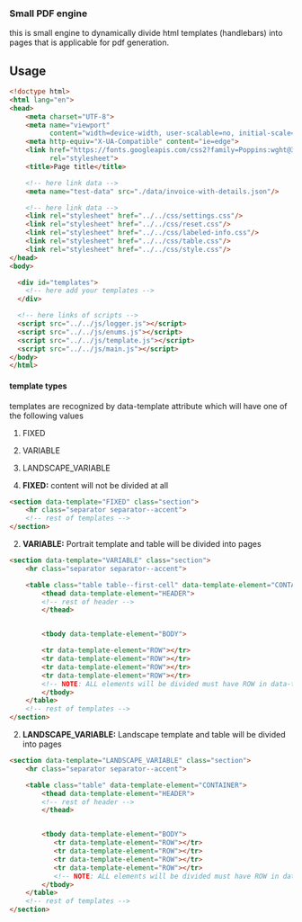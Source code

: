 ### Small PDF engine

this is small engine to dynamically divide html templates (handlebars) into pages
that is applicable for pdf generation.


## Usage

```html
<!doctype html>
<html lang="en">
<head>
    <meta charset="UTF-8">
    <meta name="viewport"
          content="width=device-width, user-scalable=no, initial-scale=1.0, maximum-scale=1.0, minimum-scale=1.0">
    <meta http-equiv="X-UA-Compatible" content="ie=edge">
    <link href="https://fonts.googleapis.com/css2?family=Poppins:wght@300;400;500&family=Tajawal&display=swap"
          rel="stylesheet">
    <title>Page title</title>

    <!-- here link data -->
    <meta name="test-data" src="./data/invoice-with-details.json"/>

    <!-- here link data -->
    <link rel="stylesheet" href="../../css/settings.css"/>
    <link rel="stylesheet" href="../../css/reset.css"/>
    <link rel="stylesheet" href="../../css/labeled-info.css"/>
    <link rel="stylesheet" href="../../css/table.css"/>
    <link rel="stylesheet" href="../../css/style.css"/>
</head>
<body>

  <div id="templates">
    <!-- here add your templates -->
  </div>

  <!-- here links of scripts -->
  <script src="../../js/logger.js"></script>
  <script src="../../js/enums.js"></script>
  <script src="../../js/template.js"></script>
  <script src="../../js/main.js"></script>
</body>
</html>
```


#### template types

templates are recognized by data-template attribute which will have one of the following values
1. FIXED
2. VARIABLE
3. LANDSCAPE_VARIABLE 


1. __FIXED:__
content will not be divided at all
```html
<section data-template="FIXED" class="section">
    <hr class="separator separator--accent">
    <!-- rest of templates -->
</section>
```


2. __VARIABLE:__
   Portrait template and table will be divided into pages

```html
<section data-template="VARIABLE" class="section">
    <hr class="separator separator--accent">

    <table class="table table--first-cell" data-template-element="CONTAINER">
        <thead data-template-element="HEADER">
        <!-- rest of header -->
        </thead>


        <tbody data-template-element="BODY">

        <tr data-template-element="ROW"></tr>
        <tr data-template-element="ROW"></tr>
        <tr data-template-element="ROW"></tr>
        <tr data-template-element="ROW"></tr>
        <!-- NOTE: ALL elements will be divided must have ROW in data-template-element attribute -->
        </tbody>
    </table>
    <!-- rest of templates -->
</section>
```


2. __LANDSCAPE_VARIABLE:__
   Landscape template and table will be divided into pages

```html
<section data-template="LANDSCAPE_VARIABLE" class="section">
    <hr class="separator separator--accent">

    <table class="table" data-template-element="CONTAINER">
        <thead data-template-element="HEADER">
        <!-- rest of header -->
        </thead>


        <tbody data-template-element="BODY">
           <tr data-template-element="ROW"></tr>
           <tr data-template-element="ROW"></tr>
           <tr data-template-element="ROW"></tr>
           <tr data-template-element="ROW"></tr>
           <!-- NOTE: ALL elements will be divided must have ROW in data-template-element attribute -->
        </tbody>
    </table>
    <!-- rest of templates -->
</section>
```
